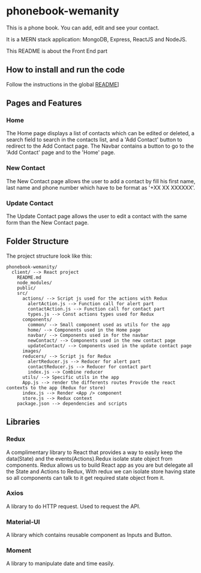# phonebook-wemanity

This is a phone book. You can add, edit and see your contact.

It is a MERN stack application: MongoDB, Express, ReactJS and NodeJS.

This README is about the Front End part

## How to install and run the code

Follow the instructions in the global [README](../README.md)]



## Pages and Features

### Home
The Home page displays a list of contacts which can be edited or deleted, a search field to search in the contacts list, and a 'Add Contact' button to redirect to the Add Contact page.
The Navbar contains a button to go to the 'Add Contact' page and to the 'Home' page.

### New Contact
The New Contact page allows the user to add a contact by fill his first name, last name and phone number which have to be format as '+XX XX XXXXXX'.

### Update Contact
The Update Contact page allows the user to edit a contact with the same form than the New Contact page.


## Folder Structure

The project structure look like this:

```
phonebook-wemanity/
  client/ --> React project
    README.md
    node_modules/
    public/
    src/
      actions/ --> Script js used for the actions with Redux
        alertAction.js --> Function call for alert part
        contactAction.js --> Function call for contact part
        types.js --> Const actions types used for Redux
      components/
        common/ --> Small component used as utils for the app
        home/ --> Components used in the Home page
        navbar/ --> Components used in for the navbar
        newContact/ --> Components used in the new contact page
        updateContact/ --> Components used in the update contact page
      images/
      reducers/ --> Script js for Redux
        alertReducer.js --> Reducer for alert part
        contactReducer.js --> Reducer for contact part
        index.js --> Combine reducer
      utils/ --> Specific utils in the app
      App.js --> render the differents routes Provide the react contexts to the app (Redux for store)
      index.js --> Render <App /> component
      store.js --> Redux context
    package.json --> dependencies and scripts
```


## Libraries

### Redux
A complimentary library to React that provides a way to easily keep the data(State) and the events(Actions).Redux isolate state object from components. Redux allows us to build React app as you are but delegate all the State and Actions to Redux, With redux we can isolate store having state so all components can talk to it get required state object from it.

### Axios
A library to do HTTP request. Used to request the API.

### Material-UI
A library which contains reusable component as Inputs and Button.

### Moment
A library to manipulate date and time easily.